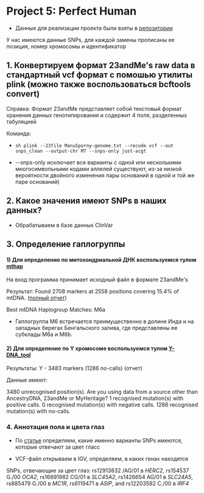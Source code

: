 # Project 5: Perfect Human 

- Данные для реализации проекта были взяты в [репозитории](https://github.com/msporny/dna)

У нас имеются данные SNPs, для каждой замены прописаны ее позиция, номер хромосомы и  идентификатор

## 1. Конвертируем формат 23andMe's raw data в стандартный vcf формат с помошью утилиты plink (можно также воспользоваться bcftools convert)

Справка: Формат 23andMe представляет собой текстовый формат хранения данных генотипирования и содержит 4 поля, разделенных табуляцией

Команда:
  
- ``sh plink --23file ManuSporny-genome.txt --recode vcf --out snps_clean --output-chr MT --snps-only just-acgt ``

- --snps-only исключает все варианты с одной или несколькими многосимвольными кодами аллелей
существуют, из-за низкой вероятности двойного изменения пары оснований в одной и той же паре оснований)

## 2. Какое значения имеют SNPs в наших данных?

- Обрабатываем в базе данных ClinVar

## 3. Определение гаплогруппы 

#### 1) Для определение по митохондриальной ДНК воспользуемся тулом [mthap](https://dna.jameslick.com/mthap/)

На вход программа принимает исходный файл в формате 23andMe's

Результат: Found 2708 markers at 2558 positions covering 15.4% of mtDNA. ([полный отчет](https://github.com/Valeriisht/BI_Practice_2024/blob/main/Project%205%3A%20Perfect%20Human/ManuSporny-genome%E2%80%94mtDNA%20Haplogroup%20Analysis%20Report.pdf))

Best mtDNA Haplogroup Matches: M6a

- Гаплогруппа M6  встречается преимущественно в долине Инда и на западных берегах Бенгальского залива, где представлены ее субклады M6a и M6b.
 
#### 2) Для определение по Y хромосоме воспользуемся тулом [Y-DNA_tool](https://ytree.morleydna.com/extractFromAutosomal)

Результаты: Y - 3483 markers (1286 no-calls) (отчет)

Данные имеют:

3480 unrecognised position(s). Are you using data from a source other than AncestryDNA, 23andMe or MyHeritage?
1 recognised mutation(s) with positive calls.
0 recognised mutation(s) with negative calls.
1286 recognised mutation(s) with no-calls.


### 4. Аннотация пола и цвета глаз 

- По [статье](https://pmc.ncbi.nlm.nih.gov/articles/PMC3694299/) определяем, какие именно варианты SNPs имеются, которые отвечают за цвет гласс

- VCF-файл открываем в IGV, определяем, в каких генах находятся

SNPs, отвечающие за цвет глаз: rs12913832 /AG/01  в *HERC2*, rs154537 G./00 *OCA2*, rs16891982 CG/01  в *SLC45A2*, rs1426654 AG/01 в *SLC24A5*, rs885479 G./00 в *MC1R*, rs6119471 в *ASIP*, and rs12203592 C./00 в *IRF4*




